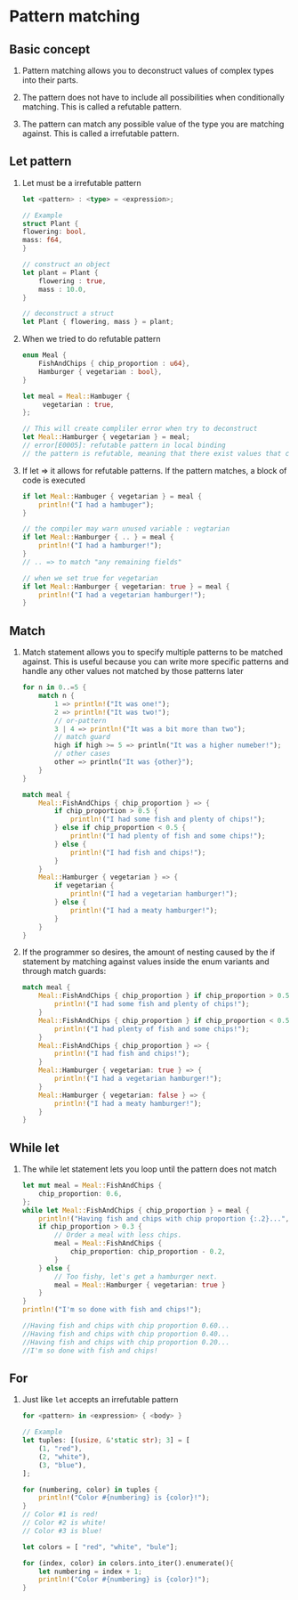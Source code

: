 # Pattern matching

## Basic concept 

1. Pattern matching allows you to deconstruct values of complex types into their parts.

2. The pattern does not have to include all possibilities when conditionally matching. This is called a refutable pattern. 

3. The pattern can match any possible value of the type you are matching against. This is called a irrefutable pattern. 


## Let pattern 

1. Let must be a irrefutable pattern

    
    ```rust
    let <pattern> : <type> = <expression>;

    // Example 
    struct Plant {
    flowering: bool,
    mass: f64,
    }

    // construct an object 
    let plant = Plant {
        flowering : true,
        mass : 10.0,
    }

    // deconstruct a struct 
    let Plant { flowering, mass } = plant;
    ```

2. When we tried to do refutable pattern 

    ```rust 
    enum Meal {
        FishAndChips { chip_proportion : u64},
        Hamburger { vegetarian : bool},
    }

    let meal = Meal::Hambuger {
         vegetarian : true,
    };

    // This will create compliler error when try to deconstruct
    let Meal::Hamburger { vegetarian } = meal;
    // error[E0005]: refutable pattern in local binding
    // the pattern is refutable, meaning that there exist values that cannot be matched
    ```

3. If let =>  it allows for refutable patterns. If the pattern matches, a block of code is executed

    ```rust 
    if let Meal::Hambuger { vegetarian } = meal {
        println!("I had a hambuger");
    }

    // the compiler may warn unused variable : vegtarian 
    if let Meal::Hamburger { .. } = meal {
        println!("I had a hamburger!");
    }    
    // .. => to match "any remaining fields" 

    // when we set true for vegetarian 
    if let Meal::Hamburger { vegetarian: true } = meal {
        println!("I had a vegetarian hamburger!");
    }
    ```

## Match 

1. Match statement allows you to specify multiple patterns to be matched against. This is useful because you can write more specific patterns and handle any other values not matched by those patterns later

    ```rust
    for n in 0..=5 {
        match n {
            1 => println!("It was one!");
            2 => println!("It was two!");
            // or-pattern 
            3 | 4 => println!("It was a bit more than two");
            // match guard 
            high if high >= 5 => println("It was a higher numeber!");
            // other cases
            other => println("It was {other}");
        }
    }

    match meal {
        Meal::FishAndChips { chip_proportion } => {
            if chip_proportion > 0.5 {
                println!("I had some fish and plenty of chips!");
            } else if chip_proportion < 0.5 {
                println!("I had plenty of fish and some chips!");
            } else {
                println!("I had fish and chips!");
            }
        }
        Meal::Hamburger { vegetarian } => {
            if vegetarian {
                println!("I had a vegetarian hamburger!");
            } else {
                println!("I had a meaty hamburger!");
            }
        }
    }   

2. If the programmer so desires, the amount of nesting caused by the if statement by matching against values inside the enum variants and through match guards:

    ```rust
    match meal {
        Meal::FishAndChips { chip_proportion } if chip_proportion > 0.5 => {
            println!("I had some fish and plenty of chips!");
        }
        Meal::FishAndChips { chip_proportion } if chip_proportion < 0.5 => {
            println!("I had plenty of fish and some chips!");
        }
        Meal::FishAndChips { chip_proportion } => {
            println!("I had fish and chips!");
        }
        Meal::Hamburger { vegetarian: true } => {
            println!("I had a vegetarian hamburger!");
        }
        Meal::Hamburger { vegetarian: false } => {
            println!("I had a meaty hamburger!");
        }
    }

## While let 

1. The while let statement lets you loop until the pattern does not match

    ```rust 
    let mut meal = Meal::FishAndChips {
        chip_proportion: 0.6,
    };
    while let Meal::FishAndChips { chip_proportion } = meal {
        println!("Having fish and chips with chip proportion {:.2}...", chip_proportion);
        if chip_proportion > 0.3 {
            // Order a meal with less chips.
            meal = Meal::FishAndChips {
                chip_proportion: chip_proportion - 0.2,
            }
        } else {
            // Too fishy, let's get a hamburger next.
            meal = Meal::Hamburger { vegetarian: true }
        }
    }
    println!("I'm so done with fish and chips!");

    //Having fish and chips with chip proportion 0.60...
    //Having fish and chips with chip proportion 0.40...
    //Having fish and chips with chip proportion 0.20...
    //I'm so done with fish and chips!
    ```

## For 

1. Just like `let` accepts an irrefutable pattern 

    ```rust
    for <pattern> in <expression> { <body> } 

    // Example 
    let tuples: [(usize, &'static str); 3] = [
        (1, "red"),
        (2, "white"),
        (3, "blue"),
    ];

    for (numbering, color) in tuples {
        println!("Color #{numbering} is {color}!");
    }
    // Color #1 is red!
    // Color #2 is white!
    // Color #3 is blue!

    let colors = [ "red", "white", "bule"];

    for (index, color) in colors.into_iter().enumerate(){
        let numbering = index + 1; 
        println!("Color #{numbering} is {color}!");
    }